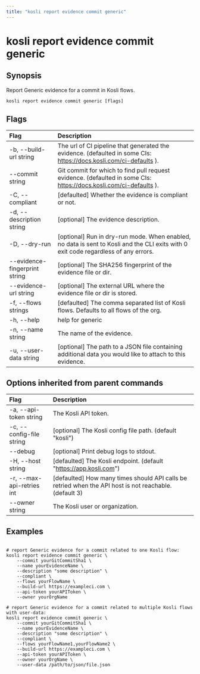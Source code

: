 ```yaml
---
title: "kosli report evidence commit generic"
---
```


# kosli report evidence commit generic

## Synopsis

Report Generic evidence for a commit in Kosli flows.

```shell
kosli report evidence commit generic [flags]
```

## Flags
| Flag | Description |
| :--- | :--- |
|    -b, --build-url string  |  The url of CI pipeline that generated the evidence. (defaulted in some CIs: https://docs.kosli.com/ci-defaults ).  |
|        --commit string  |  Git commit for which to find pull request evidence. (defaulted in some CIs: https://docs.kosli.com/ci-defaults ).  |
|    -C, --compliant  |  [defaulted] Whether the evidence is compliant or not.  |
|    -d, --description string  |  [optional] The evidence description.  |
|    -D, --dry-run  |  [optional] Run in dry-run mode. When enabled, no data is sent to Kosli and the CLI exits with 0 exit code regardless of any errors.  |
|        --evidence-fingerprint string  |  [optional] The SHA256 fingerprint of the evidence file or dir.  |
|        --evidence-url string  |  [optional] The external URL where the evidence file or dir is stored.  |
|    -f, --flows strings  |  [defaulted] The comma separated list of Kosli flows. Defaults to all flows of the org.  |
|    -h, --help  |  help for generic  |
|    -n, --name string  |  The name of the evidence.  |
|    -u, --user-data string  |  [optional] The path to a JSON file containing additional data you would like to attach to this evidence.  |


## Options inherited from parent commands
| Flag | Description |
| :--- | :--- |
|    -a, --api-token string  |  The Kosli API token.  |
|    -c, --config-file string  |  [optional] The Kosli config file path. (default "kosli")  |
|        --debug  |  [optional] Print debug logs to stdout.  |
|    -H, --host string  |  [defaulted] The Kosli endpoint. (default "https://app.kosli.com")  |
|    -r, --max-api-retries int  |  [defaulted] How many times should API calls be retried when the API host is not reachable. (default 3)  |
|        --owner string  |  The Kosli user or organization.  |


## Examples

```shell

# report Generic evidence for a commit related to one Kosli flow:
kosli report evidence commit generic \
	--commit yourGitCommitSha1 \
	--name yourEvidenceName \
	--description "some description" \
	--compliant \
	--flows yourFlowName \
	--build-url https://exampleci.com \
	--api-token yourAPIToken \
	--owner yourOrgName

# report Generic evidence for a commit related to multiple Kosli flows with user-data:
kosli report evidence commit generic \
	--commit yourGitCommitSha1 \
	--name yourEvidenceName \
	--description "some description" \
	--compliant \
	--flows yourFlowName1,yourFlowName2 \
	--build-url https://exampleci.com \
	--api-token yourAPIToken \
	--owner yourOrgName \
	--user-data /path/to/json/file.json

```

